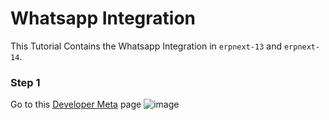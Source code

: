 # Whatsapp Integration

This Tutorial Contains the Whatsapp Integration in `erpnext-13` and `erpnext-14`.

### Step 1
Go to this [Developer Meta](https://developers.facebook.com/async/registration/dialog/?src=default) page
![image](https://github.com/Antony-M1/erp-single-server/assets/96291963/4b42ad94-0eb9-4223-af3e-028dd716a377)
